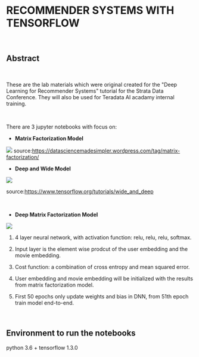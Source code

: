 RECOMMENDER SYSTEMS WITH TENSORFLOW
===================================

 

Abstract
--------

 

These are the lab materials which were original created for the "Deep Learning
for Recommender Systems" tutorial for the Strata Data Conference. They will also
be used for Teradata AI acadamy internal training.

 

There are 3 jupyter notebooks with focus on:

-   **Matrix Factorization Model**

![](https://datasciencemadesimpler.files.wordpress.com/2015/12/mf.png?w=809)
source:https://datasciencemadesimpler.wordpress.com/tag/matrix-factorization/

-   **Deep and Wide Model**

![](https://www.tensorflow.org/images/wide_n_deep.svg)

source:<https://www.tensorflow.org/tutorials/wide_and_deep>

 

-   **Deep Matrix Factorization Model**

![](https://github.com/ThinkBigAnalytics/Academy-AI/blob/master/lab/DNN%20MF.png)

1.  4 layer neural network, with activation function: relu, relu, relu, softmax.

2.  Input layer is the element wise prodcut of the user embedding and the movie
    embedding.

3.  Cost function: a combination of cross entropy and mean squared error.

4.  User embedding and movie embedding will be initialized with the results from
    matrix factorization model.

5.  First 50 epochs only update weights and bias in DNN, from 51th epoch train
    model end-to-end.

 

Environment to run the notebooks
--------------------------------

python 3.6 + tensorflow 1.3.0
